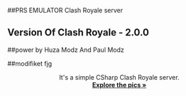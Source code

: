 ##PRS EMULATOR Clash Royale server
## Version Of Clash Royale - 2.0.0

##power by Huza Modz And Paul Modz


##modifiket fjg

<p align="center">
    It's a simple CSharp Clash Royale server.
    <br />
    <a href="https://github.com/jakovmarkovanovic/PRS-EMULATOR/blob/master/Screenshot_2019-06-02-18-42-11.png
">
<strong>Explore the pics »</strong></a>
    <br />

